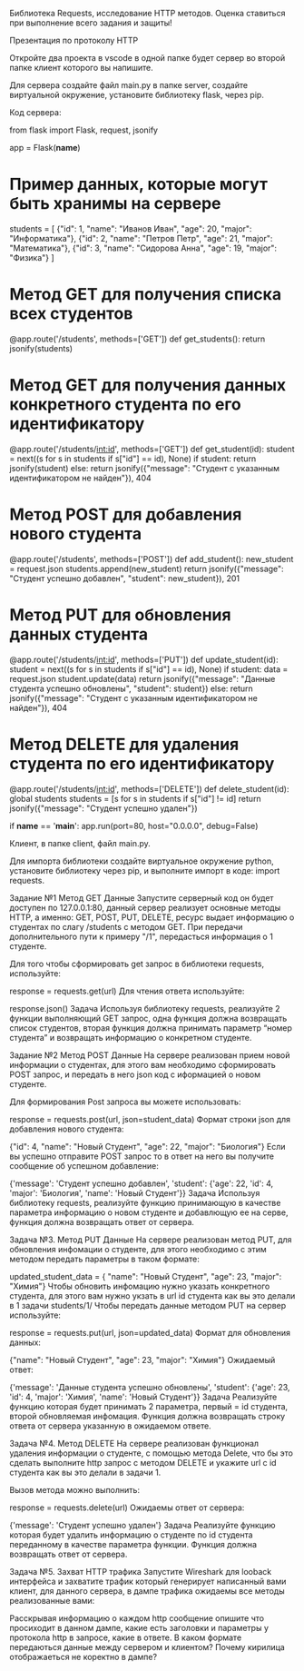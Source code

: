 Библиотека Requests, исследование HTTP методов.
Оценка ставиться при выполнение всего задания и защиты!

Презентация по протоколу HTTP

Откройте два проекта в vscode в одной папке будет сервер во второй папке клиент которого вы напишите.

Для сервера создайте файл main.py в папке server, создайте виртуальной окружение, установите библиотеку flask, через pip.

Код сервера:

from flask import Flask, request, jsonify

app = Flask(__name__)

# Пример данных, которые могут быть хранимы на сервере
students = [
    {"id": 1, "name": "Иванов Иван", "age": 20, "major": "Информатика"},
    {"id": 2, "name": "Петров Петр", "age": 21, "major": "Математика"},
    {"id": 3, "name": "Сидорова Анна", "age": 19, "major": "Физика"}
]

# Метод GET для получения списка всех студентов


@app.route('/students', methods=['GET'])
def get_students():
    return jsonify(students)

# Метод GET для получения данных конкретного студента по его идентификатору


@app.route('/students/<int:id>', methods=['GET'])
def get_student(id):
    student = next((s for s in students if s["id"] == id), None)
    if student:
        return jsonify(student)
    else:
        return jsonify({"message": "Студент с указанным идентификатором не найден"}), 404

# Метод POST для добавления нового студента


@app.route('/students', methods=['POST'])
def add_student():
    new_student = request.json
    students.append(new_student)
    return jsonify({"message": "Студент успешно добавлен", "student": new_student}), 201

# Метод PUT для обновления данных студента


@app.route('/students/<int:id>', methods=['PUT'])
def update_student(id):
    student = next((s for s in students if s["id"] == id), None)
    if student:
        data = request.json
        student.update(data)
        return jsonify({"message": "Данные студента успешно обновлены", "student": student})
    else:
        return jsonify({"message": "Студент с указанным идентификатором не найден"}), 404

# Метод DELETE для удаления студента по его идентификатору


@app.route('/students/<int:id>', methods=['DELETE'])
def delete_student(id):
    global students
    students = [s for s in students if s["id"] != id]
    return jsonify({"message": "Студент успешно удален"})


if __name__ == '__main__':
    app.run(port=80, host="0.0.0.0", debug=False)

Клиент, в папке client, файл main.py.

Для импорта библиотеки создайте виртуальное окружение python, установите библиотеку через pip, и выполните импорт в коде: import requests.

Задание №1 Метод GET
Данные
Запустите серверный код он будет доступен по 127.0.0.1:80, данный сервер реализует основные методы HTTP, а именно: GET, POST, PUT, DELETE, ресурс выдает информацию о студентах по слагу /students с методом GET. При передачи дополнительного пути к примеру "/1", передасться информация о 1 студенте.

Для того чтобы сформировать get запрос в библиотеки requests, используйте:

response = requests.get(url)
Для чтения ответа используйте:

response.json()
Задача
Используя библиотеку requests, реализуйте 2 функции выполняющий GET запрос, одна функция должна возвращать список студентов, вторая функция должна принимать параметр “номер студента” и возвращать информацию о конкретном студенте.

Задание №2 Метод POST
Данные
На сервере реализован прием новой информации о студентах, для этого вам необходимо сформировать POST запрос, и передать в него json код с иформацией о новом студенте.

Для формирования Post запроса вы можете использовать:

response = requests.post(url, json=student_data)
Формат строки json для добавления нового студента:

{"id": 4, "name": "Новый Студент", "age": 22, "major": "Биология"}
Если вы успешно отправите POST запрос то в ответ на него вы получите сообщение об успешном добавление:

{'message': 'Студент успешно добавлен', 'student': {'age': 22, 'id': 4, 'major': 'Биология', 'name': 'Новый Студент'}}
Задача
Используя библиотеку requests, реализуйте функцию принимающую в качестве параметра информацию о новом студенте и добавлющую ее на серве, функция должна возвращать ответ от сервера.

Задача №3. Метод PUT
Данные
На сервере реализован метод PUT, для обновления инфомации о студенте, для этого необходимо с этим методом передать параметры в таком формате:

updated_student_data = {
        "name": "Новый Студент", "age": 23, "major": "Химия"}
Чтобы обновить инфомацию нужно указать конкретного студента, для этого вам нужно укзать в url id студента как вы это делали в 1 задачи students/1/
Чтобы передать данные методом PUT на сервер используйте:

response = requests.put(url, json=updated_data)
Формат для обновления данных:

{"name": "Новый Студент", "age": 23, "major": "Химия"}
Ожидаемый ответ:

{'message': 'Данные студента успешно обновлены', 'student': {'age': 23, 'id': 4, 'major': 'Химия', 'name': 'Новый Студент'}}
Задача
Реализуйте функцию которая будет принимать 2 параметра, первый = id студента, второй обновляемая инфомация. Функция должна возвращать строку ответа от сервера указанную в ожидаемом ответе.

Задача №4. Метод DELETE
На сервере реализован функционал удаления информации о студенте, с помощью метода Delete, что бы это сделать выполните http запрос с методом DELETE и укажите url с id студента как вы это делали в задачи 1.

Вызов метода можно выполнить:

response = requests.delete(url)
Ожидаемы ответ от сервера:

{'message': 'Студент успешно удален'}
Задача
Реализуйте функцию которая будет удалить информацию о студенте по id студента переданному в качестве параметра функции. Функция должна возвращать ответ от сервера.

Задача №5. Захват HTTP трафика
Запустите Wireshark для looback интерфейса и захватите трафик который генерирует написанный вами клиент, для данного сервера, в дампе трафика ожидаемы все методы реализованные вами:



Расскрывая информацию о каждом http сообщение опишите что просиходит в данном дампе, какие есть заголовки и параметры у протокола http в запросе, какие в ответе. В каком формате передаються данные между сервером и клиентом? Почему кирилица отображаеться не коректно в дампе?

